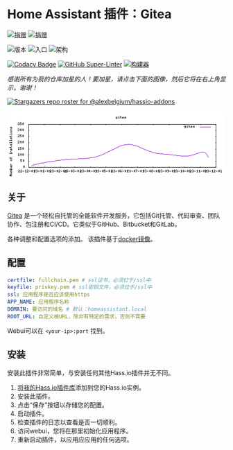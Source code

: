 # Home Assistant 插件：Gitea

[![捐赠][donation-badge]](https://www.buymeacoffee.com/alexbelgium)
[![捐赠][paypal-badge]](https://www.paypal.com/donate/?hosted_button_id=DZFULJZTP3UQA)

![版本](https://img.shields.io/badge/dynamic/json?label=Version&query=%24.version&url=https%3A%2F%2Fraw.githubusercontent.com%2Falexbelgium%2Fhassio-addons%2Fmaster%2Fgitea%2Fconfig.json)
![入口](https://img.shields.io/badge/dynamic/json?label=Ingress&query=%24.ingress&url=https%3A%2F%2Fraw.githubusercontent.com%2Falexbelgium%2Fhassio-addons%2Fmaster%2Fgitea%2Fconfig.json)
![架构](https://img.shields.io/badge/dynamic/json?color=success&label=Arch&query=%24.arch&url=https%3A%2F%2Fraw.githubusercontent.com%2Falexbelgium%2Fhassio-addons%2Fmaster%2Fgitea%2Fconfig.json)

[![Codacy Badge](https://app.codacy.com/project/badge/Grade/9c6cf10bdbba45ecb202d7f579b5be0e)](https://www.codacy.com/gh/alexbelgium/hassio-addons/dashboard?utm_source=github.com&utm_medium=referral&utm_content=alexbelgium/hassio-addons&utm_campaign=Badge_Grade)
[![GitHub Super-Linter](https://img.shields.io/github/actions/workflow/status/alexbelgium/hassio-addons/weekly-supelinter.yaml?label=Lint%20code%20base)](https://github.com/alexbelgium/hassio-addons/actions/workflows/weekly-supelinter.yaml)
[![构建器](https://img.shields.io/github/actions/workflow/status/alexbelgium/hassio-addons/onpush_builder.yaml?label=Builder)](https://github.com/alexbelgium/hassio-addons/actions/workflows/onpush_builder.yaml)

[donation-badge]: https://img.shields.io/badge/Buy%20me%20a%20coffee%20(no%20paypal)-%23d32f2f?logo=buy-me-a-coffee&style=flat&logoColor=white
[paypal-badge]: https://img.shields.io/badge/Buy%20me%20a%20coffee%20with%20Paypal-0070BA?logo=paypal&style=flat&logoColor=white

_感谢所有为我的仓库加星的人！要加星，请点击下面的图像，然后它将在右上角显示。谢谢！_

[![Stargazers repo roster for @alexbelgium/hassio-addons](https://raw.githubusercontent.com/alexbelgium/hassio-addons/master/.github/stars2.svg)](https://github.com/alexbelgium/hassio-addons/stargazers)

![下载演变](https://raw.githubusercontent.com/alexbelgium/hassio-addons/master/gitea/stats.png)

## 关于

[Gitea](https://about.gitea.com/) 是一个轻松自托管的全能软件开发服务，它包括Git托管、代码审查、团队协作、包注册和CI/CD。它类似于GitHub、Bitbucket和GitLab。

各种调整和配置选项的添加。
该插件基于[docker镜像](https://hub.docker.com/r/gitea/gitea)。

## 配置

```yaml
certfile: fullchain.pem # ssl证书，必须位于/ssl中
keyfile: privkey.pem # ssl密钥文件，必须位于/ssl中
ssl: 应用程序是否应该使用https
APP_NAME: 应用程序名称
DOMAIN: 要访问的域名 # 默认：homeassistant.local
ROOT_URL: 自定义根URL，除非有特定的需求，否则不需要
```

Webui可以在 `<your-ip>:port` 找到。

## 安装

安装此插件非常简单，与安装任何其他Hass.io插件并无不同。

1. [将我的Hass.io插件库][repository]添加到您的Hass.io实例。
1. 安装此插件。
1. 点击“保存”按钮以存储您的配置。
1. 启动插件。
1. 检查插件的日志以查看是否一切顺利。
1. 访问webui，您将在那里初始化应用程序。
1. 重新启动插件，以应用应应用的任何选项。

[repository]: https://github.com/alexbelgium/hassio-addons